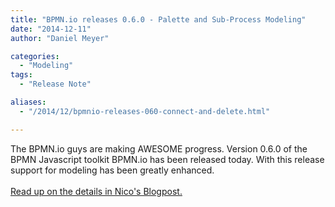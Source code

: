 ```yaml
---
title: "BPMN.io releases 0.6.0 - Palette and Sub-Process Modeling"
date: "2014-12-11"
author: "Daniel Meyer"

categories:
  - "Modeling"
tags: 
  - "Release Note"

aliases:
  - "/2014/12/bpmnio-releases-060-connect-and-delete.html"

---
```


<div>
The BPMN.io guys are making AWESOME progress. Version 0.6.0 of the BPMN Javascript toolkit BPMN.io has been released today. With this release support for modeling has been greatly enhanced.<br />
<br />
<a href="http://bpmn.io/blog/posts/2014-palette-and-sub-processes.html">Read up on the details in Nico's Blogpost.</a><br />
<br />
</div>